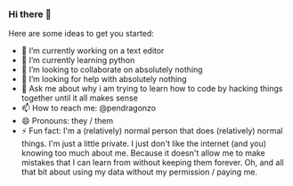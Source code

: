 ### Hi there 👋

<!--
**pendragonzo/pendragonzo** is a ✨ _special_ ✨ repository because its `README.md` (this file) appears on your GitHub profile. -->

Here are some ideas to get you started:

- 🔭 I’m currently working on a text editor
- 🌱 I’m currently learning python
- 👯 I’m looking to collaborate on absolutely nothing
- 🤔 I’m looking for help with absolutely nothing
- 💬 Ask me about why i am trying to learn how to code by hacking things together until it all makes sense
- 📫 How to reach me: @pendragonzo
- 😄 Pronouns: they / them
- ⚡ Fun fact: I'm a (relatively) normal person that does (relatively) normal things. I'm just a little private. I just don't like the internet (and you) knowing too much about me. Because it doesn't allow me to make mistakes that I can learn from without keeping them forever. Oh, and all that bit about using my data without my permission / paying me.

